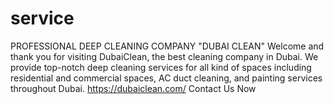 # service
PROFESSIONAL DEEP CLEANING COMPANY "DUBAI CLEAN" Welcome and thank you for visiting DubaiClean, the best cleaning company in Dubai. We provide top-notch deep cleaning services for all kind of spaces including residential and commercial spaces, AC duct cleaning, and painting services throughout Dubai. https://dubaiclean.com/ Contact Us Now
